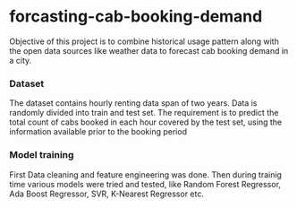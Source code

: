 # forcasting-cab-booking-demand
Objective of this project is to combine historical usage pattern along with the open data sources like weather data to forecast cab booking demand in a city.

### Dataset
The dataset contains hourly renting data span of two years. Data is randomly divided into
train and test set. The requirement is to predict the total count of cabs booked in each hour covered by the test set, using the information available prior to the booking period

### Model training
First Data cleaning and feature engineering was done.
Then during trainig time various models were tried and tested, like Random Forest Regressor, Ada Boost Regressor, SVR, K-Nearest Regressor etc.
